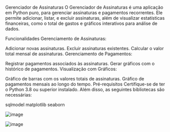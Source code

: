 Gerenciador de Assinaturas
O Gerenciador de Assinaturas é uma aplicação em Python puro, para gerenciar assinaturas e pagamentos recorrentes. 
Ele permite adicionar, listar, e excluir assinaturas, além de visualizar estatísticas financeiras, como o total de gastos e gráficos interativos para análise de dados.

Funcionalidades
Gerenciamento de Assinaturas:

Adicionar novas assinaturas.
Excluir assinaturas existentes.
Calcular o valor total mensal de assinaturas.
Gerenciamento de Pagamentos:

Registrar pagamentos associados às assinaturas.
Gerar gráficos com o histórico de pagamentos.
Visualização com Gráficos:

Gráfico de barras com os valores totais de assinaturas.
Gráfico de pagamentos mensais ao longo do tempo.
Pré-requisitos
Certifique-se de ter o Python 3.8 ou superior instalado. Além disso, as seguintes bibliotecas são necessárias:

sqlmodel
matplotlib
seaborn

![image](https://github.com/user-attachments/assets/747c83f3-c6bd-4588-bc04-eff2a1bbc42a)

![image](https://github.com/user-attachments/assets/f9c4a9c4-7cdf-4587-9daa-a73c62dd7019)


